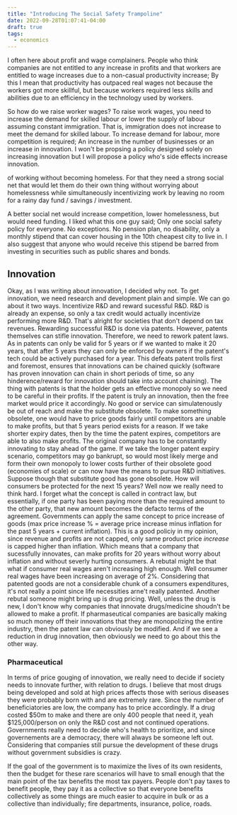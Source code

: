 ```yaml
---
title: "Introducing The Social Safety Trampoline"
date: 2022-09-28T01:07:41-04:00
draft: true
tags:
  - economics
---
```


I often here about profit and wage complainers. People who think companies are not entitled to any increase in profits and that workers are entitled to wage increases due to a non-casual productivity increase; By this I mean that productivity has outpaced real wages not because the workers got more skillful, but because workers required less skills and abilities due to an efficiency in the technology used by workers.

So how do we raise worker wages? To raise work wages, you need to increase the demand for skilled labour or lower the supply of labour assuming constant immigration. That is, immigration does not increase to meet the demand for skilled labour. To increase demand for labour, more competition is required;
An increase in the number of businesses or an increase in innovation. I won't be propsing a policy designed solely on increasing innovation but I will propose a policy who's side effects increase innovation.

of working without becoming homeless. For that they need a strong social net that would let them do their own thing without worrying about homelessness while simultaneously incentivizing work by leaving no room for a rainy day fund / savings / investment.

A better social net would increase competition, lower homelessness, but would need funding. I liked what this one guy said; Only one social safety policy for everyone. No exceptions. No pension plan, no disability, only a monthly stipend that can cover housing in the 10th cheapest city to live in. I also suggest that anyone who would receive this stipend be barred from investing in securities such as public shares and bonds.

## Innovation

Okay, as I was writing about innovation, I decided why not. To get innovation, we need research and development plain and simple. We can go about it two ways. Incentivize R&D and reward sucessful R&D. R&D is already an expense, so only a tax credit would actually incentivize performing more R&D. That's alright for societies that don't depend on tax revenues. Rewarding successful R&D is done via patents. However, patents themselves can stifle innovation. Therefore, we need to rework patent laws. As in patents can only be valid for 5 years or if we wanted to make it 20 years, that after 5 years they can only be enforced by owners if the patent's tech could be actively purchased for a year. This defeats patent trolls first and foremost, ensures that innovations can be chained quickly (software has proven innovation can chain in short periods of time, so any hinderence/reward for innovation should take into account chaining). The thing with patents is that the holder gets an effective monopoly so we need to be careful in their profits. If the patent is truly an innovation, then the free market would price it accordingly. No good or service can simulatenously be out of reach and make the substitute obsolete. To make something obsolete, one would have to price goods fairly until competitors are unable to make profits, but that 5 years period exists for a reason. If we take shorter expiry dates, then by the time the patent expires, competitors are able to also make profits. The original company has to be constantly innovating to stay ahead of the game. If we take the longer patent expiry scenario, competitors may go bankrupt, so would most likely merge and form their own monopoly to lower costs further of their obsolete good (economies of scale) or can now have the means to pursue R&D initiatives. Suppose though that substitute good has gone obsolete. How will consumers be protected for the next 15 years? Well now we really need to think hard. I forget what the concept is called in contract law, but essentially, if one party has been paying more than the required amount to the other party, that new amount becomes the defacto terms of the agreement. Governments can apply the same concept to price increase of goods (max price increase % = average price increase minus inflation for the past 5 years + current inflation). This is a good policiy in my opinion, since revenue and profits are not capped, only same product price _increase_ is capped higher than inflation. Which means that a company that sucessfully innovates, can make profits for 20 years without worry about inflation and without severly hurting consumers. A rebutal might be that what if consumer real wages aren't increasing high enough. Well consumer real wages have been increasing on average of 2%. Considering that patented goods are not a considerable chunk of a consumers expenditures, it's not really a point since life necessities arne't really patented. Another rebutal someone might bring up is drug pricing. Well, unless the drug is new, I don't know why companies that innovate drugs/medicine shoudn't be allowed to make a profit. If pharmaseutical companies are basically making so much money off their innovations that they are monopolizing the entire industry, then the patent law can obviously be modified. And if we see a reduction in drug innovation, then obviously we need to go about this the other way.

### Pharmaceutical

In terms of price gouging of innovation, we really need to decide if society needs to innovate further, with relation to drugs. I believe that most drugs being developed and sold at high prices affects those with serious diseases they were probably born with and are extremely rare. Since the number of beneficiatories are low, the company has to price accordingly. If a drug costed $50m to make and there are only 400 people that need it, yeah $125,000/person on only the R&D cost and not continued operations. Governments really need to decide who's health to prioritize, and since governements are a democracy, there will always be someone left out. Considering that companies still pursue the development of these drugs without government subsidies is crazy.

If the goal of the government is to maximize the lives of its own residents, then the budget for these rare scenarios will have to small enough that the main point of the tax benefits the most tax payers. People don't pay taxes to benefit people, they pay it as a collective so that everyone benefits collectively as some things are much easier to acquire in bulk or as a collective than individually; fire departments, insurance, police, roads.
